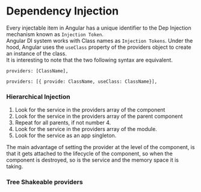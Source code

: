 # Dependency Injection

Every injectable item in Angular has a unique identifier to the Dep Injection
mechanism known as `Injection Token`.  
Angular DI system works with Class names as `Injection Tokens`. Under the hood,
Angular uses the `useClass` property of the providers object to create an instance of 
the class.  
It is interesting to note that the two following syntax are equivalent.
```angular2
providers: [ClassName],
```
```angular2
providers: [{ provide: ClassName, useClass: ClassName}],
```

### Hierarchical Injection
1. Look for the service in the providers array of the component
2. Look for the service in the providers array of the parent component
3. Repeat for all parents, if not number 4.
4. Look for the service in the providers array of the module.
5. Look for the service as an app singleton.  

The main advantage of setting the provider at the level of the component, is that
it gets attached to the lifecycle of the component, so when the component is destroyed,
so is the service and the memory space it is taking.

### Tree Shakeable providers

